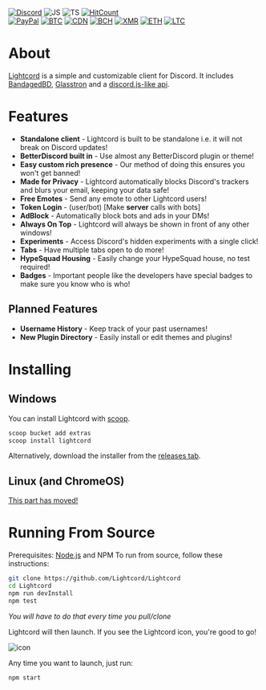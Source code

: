 [![Discord](https://img.shields.io/discord/705908350218666117?logo=discord&style=flat-square&color=%237289DA)](https://discord.gg/7eFff2A)
![JS](https://img.shields.io/badge/--yellow?logo=javascript&style=flat-square)
![TS](https://img.shields.io/badge/--blue?logo=typescript&style=flat-square)
[![HitCount](http://hits.dwyl.com/Lightcord/Lightcord.svg)](http://hits.dwyl.com/Lightcord/Lightcord)
<br />
[![PayPal](https://img.shields.io/badge/donate-PayPal-blue?logo=PayPal&style=flat-square)](https://paypal.me/jenwina)
[![BTC](https://img.shields.io/endpoint?url=https://raw.githubusercontent.com/papycochon/cryptodonate/master/badges/bitcoin.json&style=flat-square)](https://papycochon.github.io/cryptodonate/btc.html?address=14hL2fPS2ASoe8Hcif87EqCS5AGHrepGKp&note=https://github.com/Lightcord/Lightcord)
[![CDN](https://img.shields.io/endpoint?url=https://raw.githubusercontent.com/papycochon/cryptodonate/master/badges/cdn.json&style=flat-square)](https://papycochon.github.io/cryptodonate/cdn.html?address=CbdW3pR4HBWJ6wyc1JeNXP4L2fh8QiL85v&note=https://github.com/Lightcord/Lightcord)
[![BCH](https://img.shields.io/endpoint?url=https://raw.githubusercontent.com/papycochon/cryptodonate/master/badges/bitcoincash.json&style=flat-square)](https://papycochon.github.io/cryptodonate/bch.html?address=qzqwhfyvkl324fue86r55q656nftfmxkhsn6qugenq&note=https://github.com/Lightcord/Lightcord)
[![XMR](https://img.shields.io/endpoint?url=https://raw.githubusercontent.com/papycochon/cryptodonate/master/badges/monero.json&style=flat-square)](https://papycochon.github.io/cryptodonate/xmr.html?address=42pGf1KHHpqaifJd3TtWSdcTmhGVwFp24cGxDoqaYLQJ6rH4pM7KqtUdTpoyxHScDTSJpPA2Bnv19b1bs2uPXgSMH2KYkwj&note=https://github.com/Lightcord/Lightcord)
[![ETH](https://img.shields.io/endpoint?url=https://raw.githubusercontent.com/papycochon/cryptodonate/master/badges/ethereum.json&style=flat-square)](https://papycochon.github.io/cryptodonate/eth.html?address=0xEFE45F22Ee844bf2Ba0E4d853FA0bC8c028fAfFe&note=https://github.com/Lightcord/Lightcord)
[![LTC](https://img.shields.io/endpoint?url=https://raw.githubusercontent.com/papycochob/cryptodonate/master/badges/litecoin.json&style=flat-square)](https://papycochon.github.io/cryptodonate/ltc.html?address=LNTmfMjHJgTHaB7rj8ZuWWuU1XkP2YeGCA&note=https://github.com/Lightcord/Lightcord)

# About

[Lightcord](https://lightcord.org) is a simple and customizable client for Discord.
It includes [BandagedBD](https://github.com/rauenzi/BetterDiscordApp), [Glasstron](https://github.com/AryToNeX/Glasstron) and a [discord.js-like api](https://github.com/Lightcord/Lightcord/tree/master/DiscordJS).

# Features

* **Standalone client** - Lightcord is built to be standalone i.e. it will not break on Discord updates!
* **BetterDiscord built in** - Use almost any BetterDiscord plugin or theme!
* **Easy custom rich presence** - Our method of doing this ensures you won't get banned!
* **Made for Privacy** - Lightcord automatically blocks Discord's trackers and blurs your email, keeping your data safe!
* **Free Emotes** - Send any emote to other Lightcord users!
* **Token Login** - (user/bot) [Make **server** calls with bots]
* **AdBlock** - Automatically block bots and ads in your DMs!
* **Always On Top** - Lightcord will always be shown in front of any other windows!
* **Experiments** - Access Discord's hidden experiments with a single click!
* **Tabs** - Have multiple tabs open to do more!
* **HypeSquad Housing** - Easily change your HypeSquad house, no test required!
* **Badges** - Important people like the developers have special badges to make sure you know who is who!

## Planned Features

* **Username History** - Keep track of your past usernames!
* **New Plugin Directory** - Easily install or edit themes and plugins!

# Installing 

## Windows

You can install Lightcord with [scoop](https://github.com/lukesampson/scoop).

```powershell
scoop bucket add extras
scoop install lightcord
```

Alternatively, download the installer from the [releases tab](https://github.com/Lightcord/Lightcord/releases).

## Linux (and ChromeOS)

[This part has moved!](https://github.com/Lightcord/lc-installer-linux)

# Running From Source

Prerequisites: [Node.js](https://nodejs.org/en/) and NPM
To run from source, follow these instructions:

```bash
git clone https://github.com/Lightcord/Lightcord
cd Lightcord
npm run devInstall
npm test
```

*You will have to do that every time you pull/clone*

Lightcord will then launch. If you see the Lightcord icon, you're good to go! 

![icon](https://github.com/Lightcord/Lightcord/blob/master/imagery/68747470733a2f2f692e696d6775722e636f6d2f72486e73504e4f2e706e67.png?raw=true)

Any time you want to launch, just run:

```bash
npm start
```
